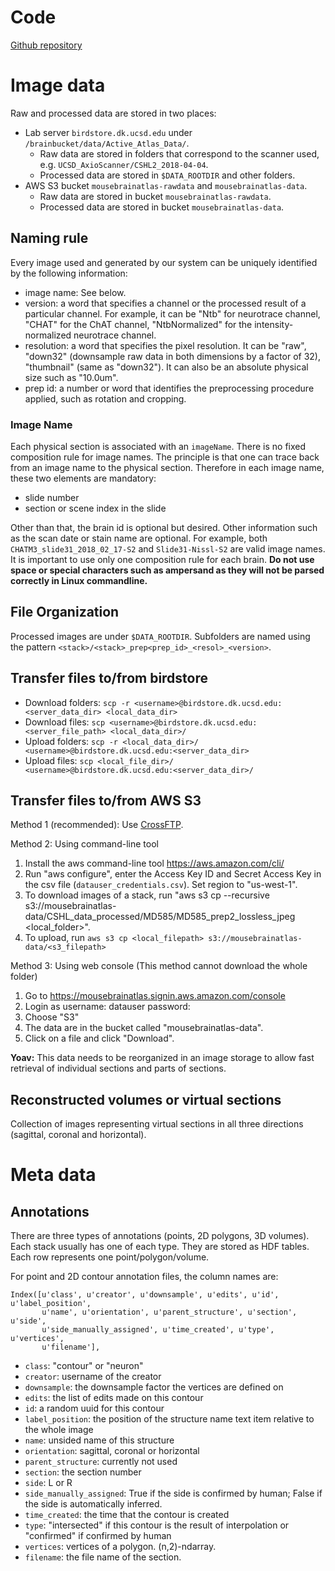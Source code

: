 Code
=======

[Github repository](https://github.com/mistycheney/MouseBrainAtlas)

Image data
==========

Raw and processed data are stored in two places:
- Lab server `birdstore.dk.ucsd.edu` under `/brainbucket/data/Active_Atlas_Data/`. 
  - Raw data are stored in folders that correspond to the scanner used, e.g. `UCSD_AxioScanner/CSHL2_2018-04-04`.
  - Processed data are stored in `$DATA_ROOTDIR` and other folders.
- AWS S3 bucket `mousebrainatlas-rawdata` and `mousebrainatlas-data`.
  - Raw data are stored in bucket `mousebrainatlas-rawdata`.
  - Processed data are stored in bucket `mousebrainatlas-data`.
       
## Naming rule ##

Every image used and generated by our system can be uniquely identified by the following information:
- image name: See below.
- version: a word that specifies a channel or the processed result of a particular channel. For example, it can be "Ntb" for neurotrace channel, "CHAT" for the ChAT channel, "NtbNormalized" for the intensity-normalized neurotrace channel.
- resolution: a word that specifies the pixel resolution. It can be "raw", "down32" (downsample raw data in both dimensions by a factor of 32), "thumbnail" (same as "down32"). It can also be an absolute physical size such as "10.0um".
- prep id: a number or word that identifies the preprocessing procedure applied, such as rotation and cropping.

### Image Name ###

Each physical section is associated with an `imageName`.
There is no fixed composition rule for image names.
The principle is that one can trace back from an image name to the physical section. Therefore in each image name, these two elements are mandatory:
- slide number
- section or scene index in the slide

Other than that, the brain id is optional but desired. Other information such as the scan date or stain name are optional.
For example, both `CHATM3_slide31_2018_02_17-S2` and `Slide31-Nissl-S2` are valid image names.
It is important to use only one composition rule for each brain. **Do not use space or special characters such as ampersand as they will not be parsed correctly in Linux commandline.**

## File Organization ##

Processed images are under `$DATA_ROOTDIR`. Subfolders are named using the pattern `<stack>/<stack>_prep<prep_id>_<resol>_<version>`.

## Transfer files to/from birdstore

- Download folders: `scp -r <username>@birdstore.dk.ucsd.edu:<server_data_dir> <local_data_dir>`
- Download files: `scp <username>@birdstore.dk.ucsd.edu:<server_file_path> <local_data_dir>/`
- Upload folders: `scp -r <local_data_dir>/ <username>@birdstore.dk.ucsd.edu:<server_data_dir>`
- Upload files: `scp <local_file_dir>/ <username>@birdstore.dk.ucsd.edu:<server_data_dir>/`

## Transfer files to/from AWS S3

Method 1 (recommended): Use [CrossFTP](http://www.crossftp.com/).

Method 2: Using command-line tool
1. Install the aws command-line tool https://aws.amazon.com/cli/
2. Run "aws configure", enter the Access Key ID and Secret Access Key in the csv file (`datauser_credentials.csv`). Set region to "us-west-1".
3. To download images of a stack, run "aws s3 cp --recursive s3://mousebrainatlas-data/CSHL_data_processed/MD585/MD585_prep2_lossless_jpeg <local_folder>". 
4. To upload, run `aws s3 cp <local_filepath> s3://mousebrainatlas-data/<s3_filepath>`

Method 3: Using web console (This method cannot download the whole folder)
1. Go to https://mousebrainatlas.signin.aws.amazon.com/console
2. Login as 
username: datauser
password: <no passwords in github>
3. Choose "S3"
4. The data are in the bucket called "mousebrainatlas-data". 
5. Click on a file and click "Download".

**Yoav:** This data needs to be reorganized in an image storage to allow fast retrieval of individual sections and parts of sections.

## Reconstructed volumes or virtual sections
Collection of images representing virtual sections in all three directions (sagittal, coronal and horizontal).

Meta data
===

Annotations
-----------

There are three types of annotations (points, 2D polygons, 3D volumes). Each stack usually has one of each type.
They are stored as HDF tables. Each row represents one point/polygon/volume.

For point and 2D contour annotation files, the column names are:
```
Index([u'class', u'creator', u'downsample', u'edits', u'id', u'label_position',
       u'name', u'orientation', u'parent_structure', u'section', u'side',
       u'side_manually_assigned', u'time_created', u'type', u'vertices',
       u'filename'],
```

- `class`: "contour" or "neuron"
- `creator`: username of the creator
- `downsample`: the downsample factor the vertices are defined on
- `edits`: the list of edits made on this contour
- `id`: a random uuid for this contour
- `label_position`: the position of the structure name text item relative to the whole image
- `name`: unsided name of this structure
- `orientation`: sagittal, coronal or horizontal
- `parent_structure`: currently not used
- `section`: the section number
- `side`: L or R
- `side_manually_assigned`: True if the side is confirmed by human; False if the side is automatically inferred.
- `time_created`: the time that the contour is created
- `type`: "intersected" if this contour is the result of interpolation or "confirmed" if confirmed by human
- `vertices`: vertices of a polygon. (n,2)-ndarray.
- `filename`: the file name of the section.
